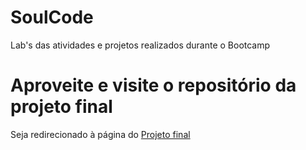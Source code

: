 # SoulCode
Lab's das atividades e projetos realizados durante o Bootcamp

<h1> Aproveite e visite o repositório da projeto final</h1>
  
<p>Seja redirecionado à página do 
<a href="https://www.canva.com/design/DAFXZJXezSQ/4BYKO6MW3D5Usg9usb0PQg/edit?utm_content=DAFXZJXezSQ&utm_campaign=designshare&utm_medium=link2&utm_source=sharebutton/">Projeto final</a></p>
